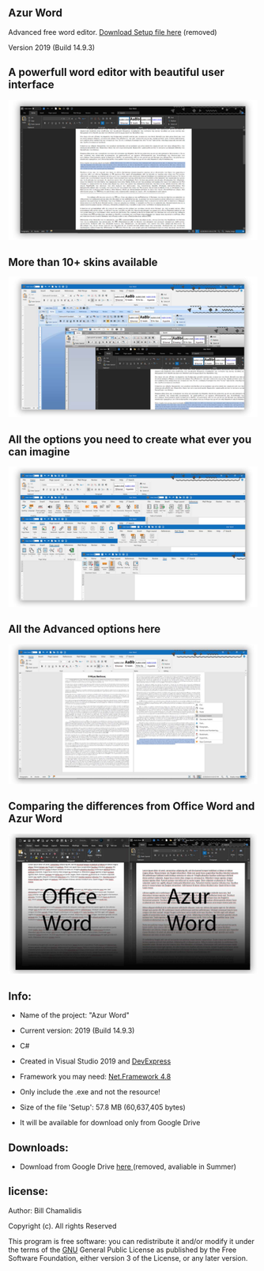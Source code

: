 ## Azur Word
<p> Advanced free word editor. <a href="https://drive.google.com/file/d/1_ZpGUgHJc7k4Wc1hPFfNZEdSWmit64db/view?usp=sharing">Download Setup file here</a> (removed)</p>
<p> Version 2019 (Build 14.9.3) </p>

## A powerfull word editor with beautiful user interface

![](img/prev1.jpg)

## More than 10+ skins available

![](img/ShowCust.jpg)

## All the options you need to create what ever you can imagine

![](img/Options.jpg)

## All the Advanced options here

![](img/GUI.jpg)

## Comparing the differences from Office Word and Azur Word

![](img/HardCorb.jpg)


<p> <h2> Info: </h2> </p>

- <p>Name of the project: "Azur Word"</p>
- <p>Current version: 2019 (Build 14.9.3) </p>
- <p>C#</p>
- <p>Created in Visual Studio 2019 and <a href="https://www.devexpress.com/">DevExpress </a> </p>
- <p>Framework you may need: <a href="https://dotnet.microsoft.com/download/dotnet-framework/net48">Net.Framework 4.8</a> </p>
- <p>Only include the .exe and not the resource!</p>
- <p>Size of the file 'Setup': 57.8 MB (60,637,405 bytes) </p>
- <p>It will be available for download only from Google Drive </p>

<p> <h2> Downloads: </h2> </p>

- <p>Download from Google Drive <a href="https://drive.google.com/file/d/1_ZpGUgHJc7k4Wc1hPFfNZEdSWmit64db/view?usp=sharing"> here  </a>   (removed, avaliable in Summer)</p>


<p><h2>license:</h2></p>

<p>Author: Bill Chamalidis</p>
<p>Copyright (c). All rights Reserved</p>
<p>This program is free software: you can redistribute it and/or modify
    it under the terms of the <a href="https://www.gnu.org/licenses/gpl-3.0.en.html">GNU</a> General Public License as published by
    the Free Software Foundation, either version 3 of the License, or
    any later version.</p>

